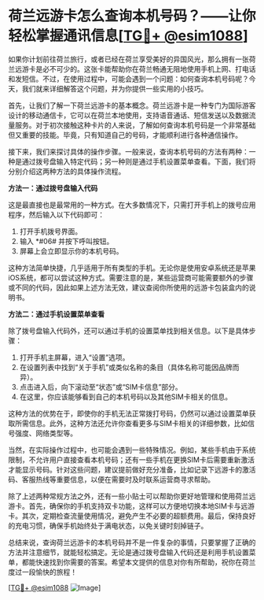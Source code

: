 # 荷兰远游卡怎么查询本机号码？——让你轻松掌握通讯信息[[TG💪+ @esim1088](https://t.me/s/esim1088)]

如果你计划前往荷兰旅行，或者已经在荷兰享受美好的异国风光，那么拥有一张荷兰远游卡是必不可少的。这张卡能帮助你在荷兰畅通无阻地使用手机上网、打电话和发短信。不过，在使用过程中，可能会遇到一个问题：如何查询本机号码呢？今天，我们就来详细解答这个问题，并为你提供一些实用的小技巧。

首先，让我们了解一下荷兰远游卡的基本概念。荷兰远游卡是一种专门为国际游客设计的移动通信卡，它可以在荷兰本地使用，支持语音通话、短信发送以及数据流量服务。对于初次接触这种卡片的人来说，了解如何查询本机号码是一个非常基础但又重要的技能。毕竟，只有知道自己的号码，才能顺利进行各种通信操作。

接下来，我们来探讨具体的操作步骤。一般来说，查询本机号码的方法有两种：一种是通过拨号盘输入特定代码；另一种则是通过手机设置菜单查看。下面，我们将分别介绍这两种方法的具体操作流程。

**方法一：通过拨号盘输入代码**

这是最直接也是最常用的一种方式。在大多数情况下，只需打开手机上的拨号应用程序，然后输入以下代码即可：

1. 打开手机拨号界面。
2. 输入 *#06# 并按下呼叫按钮。
3. 屏幕上会立即显示你的本机号码。

这种方法简单快捷，几乎适用于所有类型的手机。无论你是使用安卓系统还是苹果iOS系统，都可以尝试这种方式。需要注意的是，某些运营商可能需要额外的步骤或不同的代码，因此如果上述方法无效，建议查阅你所使用的远游卡包装盒内的说明书。

**方法二：通过手机设置菜单查看**

除了拨号盘输入代码外，还可以通过手机的设置菜单找到相关信息。以下是具体步骤：

1. 打开手机主屏幕，进入“设置”选项。
2. 在设置列表中找到“关于手机”或类似名称的条目（具体名称可能因品牌而异）。
3. 点击进入后，向下滚动至“状态”或“SIM卡信息”部分。
4. 在这里，你应该能够看到自己的本机号码以及其他SIM卡相关的信息。

这种方法的优势在于，即使你的手机无法正常拨打号码，仍然可以通过设置菜单获取所需信息。此外，这种方法还允许你查看更多与SIM卡相关的详细参数，比如信号强度、网络类型等。

当然，在实际操作过程中，也可能会遇到一些特殊情况。例如，某些手机由于系统限制，不允许用户直接查看本机号码；还有一些手机在更换SIM卡后需要重新激活才能显示号码。针对这些问题，建议提前做好充分准备，比如记录下远游卡的激活码、客服热线等重要信息，以便在需要时及时联系运营商寻求帮助。

除了上述两种常规方法之外，还有一些小贴士可以帮助你更好地管理和使用荷兰远游卡。首先，确保你的手机支持双卡功能，这样可以方便地切换本地SIM卡与远游卡。其次，定期检查流量使用情况，避免产生不必要的超额费用。最后，保持良好的充电习惯，确保手机始终处于满电状态，以免关键时刻掉链子。

总结来说，查询荷兰远游卡的本机号码并不是一件复杂的事情，只要掌握了正确的方法并注意细节，就能轻松搞定。无论是通过拨号盘输入代码还是利用手机设置菜单，都能快速找到你需要的答案。希望本文提供的信息对你有所帮助，祝你在荷兰度过一段愉快的旅程！

[[TG💪+ @esim1088](https://t.me/s/esim1088) ![Image](https://i.postimg.cc/4NQfJmqS/Snipaste-2025-05-13-00-14-12.png)]